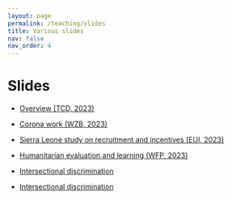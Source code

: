 ```yaml
---
layout: page
permalink: /teaching/slides
title: Various slides
nav: false
nav_order: 4
---
```



# Slides


* <a href="{{'slides/tcd_2023.html' | relative_url}}" rel="noopener noreferrer"> <i class="fa-solid fa-presentation-screen"></i> Overview (TCD, 2023)</a> 

* <a href="{{'slides/20231110_corona.html' | relative_url}}" rel="noopener noreferrer"> <i class="fa-solid fa-presentation-screen"></i> Corona work (WZB, 2023)</a> 

* <a href="{{'slides/20231130_sl_cahw.html' | relative_url}}" rel="noopener noreferrer"> <i class="fa-solid fa-presentation-screen"></i> Sierra Leone study on recruitment and incentives (EUI, 2023)</a> 

* <a href="{{'slides/2020312_humphreys_wfp.html' | relative_url}}" rel="noopener noreferrer"> <i class="fa-solid fa-presentation-screen"></i>Humanitarian evaluation and learning (WFP, 2023)</a> 

* <a href="{{'../slides/202402_fhk.html' | relative_url}}" rel="noopener noreferrer"> <i class="fa-solid fa-presentation-screen"></i>Intersectional discrimination</a> 

* [Intersectional discrimination](slides/202402_fhk.html)
